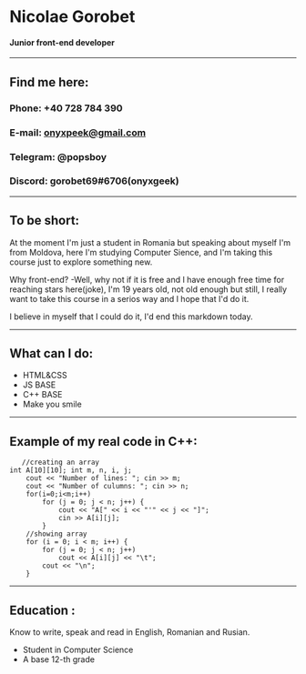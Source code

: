 # Nicolae Gorobet

#### Junior front-end developer
***
## Find me here:
### Phone: +40 728 784 390
### E-mail: onyxpeek@gmail.com
### Telegram: @popsboy
### Discord: gorobet69#6706(onyxgeek)
---
## To be short:
At the moment I'm just a student in Romania but speaking about myself I'm from Moldova, here I'm studying Computer Sience, and I'm taking this course just to explore something new.

Why front-end?
-Well, why not if it is free and I have enough free time for reaching stars here(joke), I'm 19 years old, not old enough but still, I really want to take this course in a serios way and I hope that I'd do it.

I believe in myself that I could do it, I'd end this markdown today.

---

## What can I do:
* HTML&CSS
* JS BASE
* C++ BASE
* Make you smile
---

## Example of my real code in C++:


```
   //creating an array
int A[10][10]; int m, n, i, j;
	cout << "Number of lines: "; cin >> m;
	cout << "Number of culumns: "; cin >> n;
	for(i=0;i<m;i++)
		for (j = 0; j < n; j++) {
			cout << "A[" << i << "'" << j << "]";
			cin >> A[i][j];
		}
	//showing array
	for (i = 0; i < m; i++) {
		for (j = 0; j < n; j++)
			cout << A[i][j] << "\t";
		cout << "\n";
	}
```

---

## Education :
Know to write, speak and read in English, Romanian and Rusian.
* Student in Computer Science
* A base 12-th grade